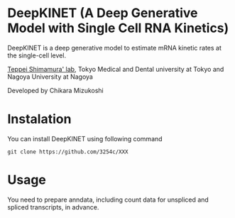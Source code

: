 # DeepKINET (A Deep Generative Model with Single Cell RNA Kinetics)
DeepKINET is a deep generative model to estimate mRNA kinetic rates at the single-cell level.

[Teppei Shimamura' lab](https://www.shimamlab.info/), Tokyo Medical and Dental university at Tokyo and Nagoya University at Nagoya

Developed by Chikara Mizukoshi

# Instalation
You can install DeepKINET using following command
```
git clone https://github.com/3254c/XXX
```

# Usage
You need to prepare anndata, including count data for unspliced and spliced transcripts, in advance.
